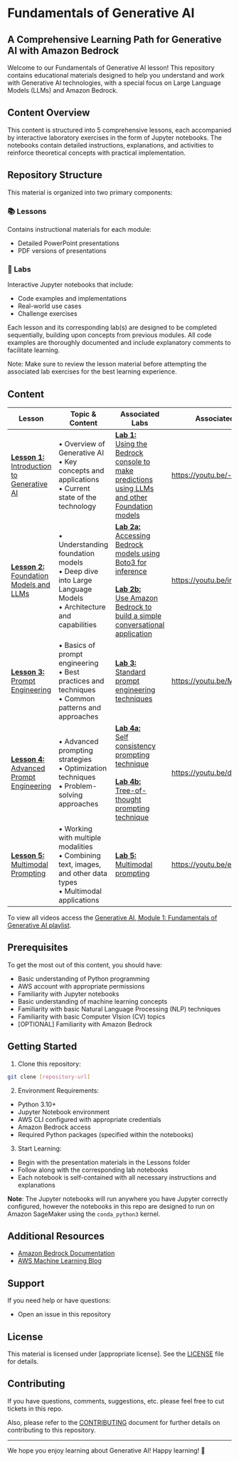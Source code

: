 # Fundamentals of Generative AI
## A Comprehensive Learning Path for Generative AI with Amazon Bedrock

Welcome to our Fundamentals of Generative AI lesson! This repository contains educational materials designed to help you understand and work with Generative AI technologies, with a special focus on Large Language Models (LLMs) and Amazon Bedrock.

## Content Overview

This content is structured into 5 comprehensive lessons, each accompanied by interactive laboratory exercises in the form of Jupyter notebooks. The notebooks contain detailed instructions, explanations, and activities to reinforce theoretical concepts with practical implementation.

## Repository Structure

This material is organized into two primary components:

### 📚 Lessons
Contains instructional materials for each module:
- Detailed PowerPoint presentations
- PDF versions of presentations

### 🔬 Labs
Interactive Jupyter notebooks that include:
- Code examples and implementations
- Real-world use cases
- Challenge exercises

Each lesson and its corresponding lab(s) are designed to be completed sequentially, building upon concepts from previous modules. All code examples are thoroughly documented and include explanatory comments to facilitate learning.

Note: Make sure to review the lesson material before attempting the associated lab exercises for the best learning experience.

## Content

| Lesson | Topic & Content | Associated Labs | Associated Video |
|--------|----------------|-----------------|-----------------|
| [**Lesson 1:** Introduction to Generative AI](Lessons/Lesson-1) | • Overview of Generative AI<br>• Key concepts and applications<br>• Current state of the technology | [**Lab 1:**<br>Using the Bedrock console to make predictions using LLMs and other Foundation models](Labs/Lab-1) | https://youtu.be/-n3UAKECGAU |
| [**Lesson 2:** Foundation Models and LLMs](Lessons/Lesson-2) | • Understanding foundation models<br>• Deep dive into Large Language Models<br>• Architecture and capabilities | [**Lab 2a:**<br>Accessing Bedrock models using Boto3 for inference](Labs/Lab-2)<br><br>[**Lab 2b:**<br>Use Amazon Bedrock to build a simple conversational application](Labs/Lab-2) | https://youtu.be/irpKrYcSHoU |
| [**Lesson 3:** Prompt Engineering](Lessons/Lesson-3) | • Basics of prompt engineering<br>• Best practices and techniques<br>• Common patterns and approaches | [**Lab 3:**<br>Standard prompt engineering techniques](Labs/Lab-3) | https://youtu.be/MAIm6X_k1X8 |
| [**Lesson 4:** Advanced Prompt Engineering](Lessons/Lesson-4) | • Advanced prompting strategies<br>• Optimization techniques<br>• Problem-solving approaches | [**Lab 4a:**<br>Self consistency prompting technique](Labs/Lab-4)<br><br>[**Lab 4b:**<br>Tree-of-thought prompting technique](Labs/Lab-4) | https://youtu.be/dROAuOuG9HA |
| [**Lesson 5:** Multimodal Prompting](Lessons/Lesson-5) | • Working with multiple modalities<br>• Combining text, images, and other data types<br>• Multimodal applications | [**Lab 5:**<br>Multimodal prompting](Labs/Lab-5) | https://youtu.be/ertwcQIi0ZU |

To view all videos access the [Generative AI, Module 1: Fundamentals of Generative AI playlist](https://www.youtube.com/watch?v=EhKt74U4WNE&list=PL8P_Z6C4GcuUaUEwqUGv9dEpfzmWSE05A).

## Prerequisites

To get the most out of this content, you should have:
- Basic understanding of Python programming
- AWS account with appropriate permissions
- Familiarity with Jupyter notebooks
- Basic understanding of machine learning concepts
- Familiarity with basic Natural Language Processing (NLP) techniques
- Familiarity with basic Computer VIsion (CV) topics
- [OPTIONAL] Familiarity with Amazon Bedrock

## Getting Started

1. Clone this repository:
```bash
git clone [repository-url]
```

2. Environment Requirements:
- Python 3.10+
- Jupyter Notebook environment
- AWS CLI configured with appropriate credentials
- Amazon Bedrock access
- Required Python packages (specified within the notebooks)

3. Start Learning:
- Begin with the presentation materials in the Lessons folder
- Follow along with the corresponding lab notebooks
- Each notebook is self-contained with all necessary instructions and explanations

**Note**: The Jupyter notebooks will run anywhere you have Jupyter correctly configured, however the notebooks in this repo are designed to run on Amazon SageMaker using the `conda_python3` kernel.

## Additional Resources

- [Amazon Bedrock Documentation](https://docs.aws.amazon.com/bedrock/)
- [AWS Machine Learning Blog](https://aws.amazon.com/blogs/machine-learning/)

## Support

If you need help or have questions:
- Open an issue in this repository

## License

This material is licensed under [appropriate license]. See the [LICENSE](LICENSE) file for details.

## Contributing
If you have questions, comments, suggestions, etc. please feel free to cut tickets in this repo.

Also, please refer to the [CONTRIBUTING](CONTRIBUTING.md) document for further details on contributing to this repository.

---

We hope you enjoy learning about Generative AI! Happy learning! 🚀
